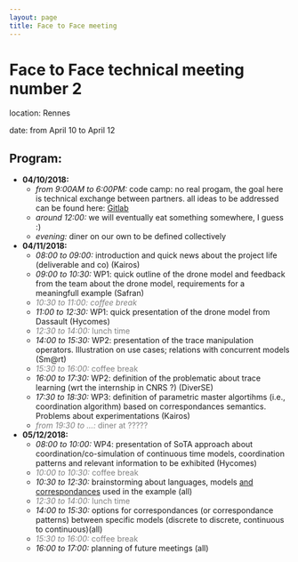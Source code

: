 ```yaml
---
layout: page
title: Face to Face meeting
---
```


# Face to Face technical meeting number 2

location: Rennes

date: from April 10 to April 12

## Program:

  * __04/10/2018:__
     * *from 9:00AM to 6:00PM:* code camp: no real progam, the goal here is technical exchange between partners. all ideas to be addressed can be found here: [Gitlab](https://gitlab.inria.fr/glose/management/blob/master/2018-04-TM-F2F/ideas.md)
     * *around 12:00:* we will eventually eat something somewhere, I guess :)
     * *evening:* diner on our own to be defined collectively
  * __04/11/2018:__
     * *08:00 to 09:00:* introduction and quick news about the project life (deliverable and co) (Kairos)
     * *09:00 to 10:30:* WP1: quick outline of the drone model and feedback from the team about the drone model, requirements for a meaningfull example (Safran)
     * *<font color="grey">10:30 to 11:00: coffee break</font>*
     * *11:00 to 12:30:* WP1: quick presentation of the drone model from Dassault (Hycomes)
     * <font color="grey">*12:30 to 14:00:* lunch time</font>
     * *14:00 to 15:30:* WP2: presentation of the trace manipulation operators. Illustration on use cases; relations with concurrent models (Sm@rt)
     * <font color="grey">*15:30 to 16:00:* coffee break</font>
     * *16:00 to 17:30:* WP2: definition of the problematic about trace learning (wrt the internship in CNRS ?) (DiverSE)
     * *17:30 to 18:30:* WP3: definition of parametric master algortihms (i.e., coordination algorithm) based on correspondances semantics. Problems about experimentations (Kairos)
     * <font color="grey">*from 19:30 to ...:* diner at ?????</font>
  * __05/12/2018:__
     * *08:00 to 10:00:* WP4: presentation of SoTA approach about coordination/co-simulation of continuous time models, coordination patterns and relevant information to be exhibited (Hycomes)
     *  <font color="grey">*10:00 to 10:30:* coffee break</font>
     * *10:30 to 12:30:* brainstorming about languages, models <u>and correspondances</u> used in the example (all)
     *  <font color="grey">*12:30 to 14:00:* lunch time</font>
     * *14:00 to 15:30:* options for correspondances (or correspondance patterns) between specific models (discrete to discrete, continuous to continuous)(all)
     *  <font color="grey">*15:30 to 16:00:* coffee break</font>
     * *16:00 to 17:00:* planning of future meetings (all)

